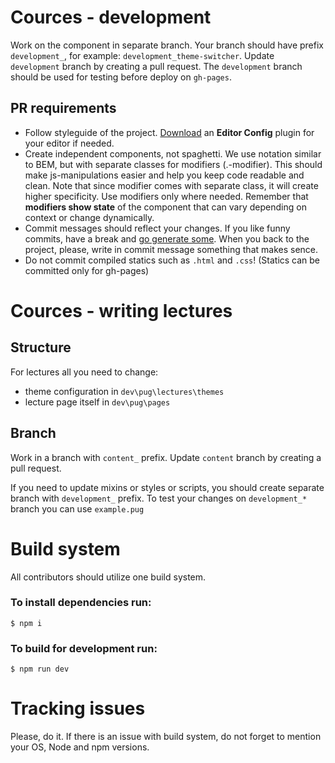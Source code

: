 # Cources - development

Work on the component in separate branch. Your branch should have prefix `development_`, for example: `development_theme-switcher`.
Update `development` branch by creating a pull request.
The `development` branch should be used for testing before deploy on `gh-pages`.

## PR requirements

* Follow styleguide of the project. [Download](http://editorconfig.org/#download) an **Editor Config**  plugin for your editor if needed.
* Create independent components, not spaghetti. We use notation similar to BEM, but with separate classes for modifiers (.-modifier). This should make js-manipulations easier and help you keep code readable and clean. Note that since modifier comes with separate class, it will create higher specificity. Use modifiers only where needed. Remember that **modifiers show state** of the component that can vary depending on context or change dynamically.
* Commit messages should reflect your changes. If you like funny commits, have a break and [go generate some](http://whatthecommit.com/3cb356cfe0892d5179146db1e30c1ab8). When you back to the project, please, write in commit message something that makes sence.
* Do not commit compiled statics such as `.html` and `.css`! (Statics can be committed only for gh-pages)

# Cources - writing lectures

## Structure

For lectures all you need to change:
* theme configuration in `dev\pug\lectures\themes`
* lecture page itself in `dev\pug\pages`

## Branch

Work in a branch with `content_` prefix.
Update `content` branch by creating a pull request.

If you need to update mixins or styles or scripts, you should create separate branch with `development_` prefix.
To test your changes on `development_*` branch you can use `example.pug`


# Build system
All contributors should utilize one build system.
### To install dependencies run:
```
$ npm i
```
### To build for development run:
```
$ npm run dev
```

# Tracking issues

Please, do it.
If there is an issue with build system, do not forget to mention your OS, Node and npm versions.
